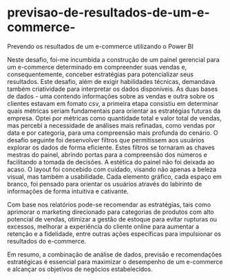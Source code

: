 # previsao-de-resultados-de-um-e-commerce-
Prevendo os resultados de um e-commerce utilizando o Power BI

Neste desafio, foi-me incumbida a construção de um painel gerencial para um e-commerce determinado em compreender suas vendas e, consequentemente, conceber estratégias para potencializar seus resultados. Este desafio, além de exigir habilidades técnicas, demandava também criatividade para interpretar os dados disponíveis. As duas bases de dados - uma contendo informações sobre as vendas e outra sobre os clientes estavam em fomato csv,  a primeira etapa consistiu em determinar quais métricas seriam fundamentais para orientar as estratégias futuras da empresa. Optei por métricas como quantidade total e valor total de vendas, mas percebi a necessidade de análises mais refinadas, como vendas por data e por categoria, para uma compreensão mais profunda do cenário. O desafio seguinte foi desenvolver filtros que permitissem aos usuários explorar os dados de forma eficiente. Estes filtros se tornaram as chaves mestras do painel, abrindo portas para a compreensão dos números e facilitando a tomada de decisões. A estética do painel não foi deixada ao acaso. O layout foi concebido com cuidado, visando não apenas a beleza visual, mas também a usabilidade. Cada elemento gráfico, cada espaço em branco, foi pensado para orientar os usuários através do labirinto de informações de forma intuitiva e cativante. 

Com base nos relatórios pode-se recomendar as estratégias, tais como aprimorar o marketing direcionado para categorias de produtos com alto potencial de vendas, otimizar a gestão de estoque para evitar rupturas ou excessos, melhorar a experiência do cliente online para aumentar a retenção e a fidelidade, entre outras ações específicas para impulsionar os resultados do e-commerce.

Em resumo, a combinação de análise de dados, previsão e recomendações estratégicas é essencial para maximizar o desempenho de um e-commerce e alcançar os objetivos de negócios estabelecidos.
